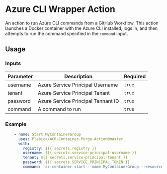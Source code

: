 # Azure CLI Wrapper Action

An action to run Azure CLI commands from a GitHub Workflow. This action launches a Docker container with the Azure CLI installed, logs in, and then attempts to run the command specified in the `command` input.

## Usage

### Inputs
| Parameter | Description | Required |
| - | - | - |
| username | Azure Service Principal Username | `true` | 
| tenant | Azure Service Principal Tenant | `true` | 
| password | Azure Service Principal Tennant ID | `true` | 
| command | A command to run | `true` |

### Example
```yaml
    - name: Start MyContainerGroup
      uses: Plabick/ACR-Container-Purge-Action@master
      with:
        registry: ${{ secrets.registry }}
        username: ${{ secrets.service-principal-username }}
        tenant: ${{ secrets.service-principal-tenant }}
        password: ${{ secrets.SERVICE_PRINCIPAL_TOKEN }}
        command: 'az container start --name MyContainerGroup --resource-group MyResourceGroup'
```
